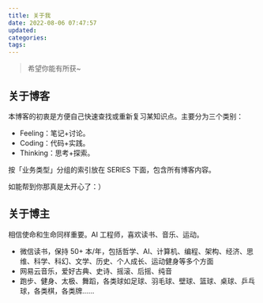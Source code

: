 ```yaml
---
title: 关于我
date: 2022-08-06 07:47:57
updated:
categories:
tags:
---
```


> 希望你能有所获~

## 关于博客

本博客的初衷是方便自己快速查找或重新复习某知识点。主要分为三个类别：

- Feeling：笔记+讨论。
- Coding：代码+实践。
- Thinking：思考+探索。

按「业务类型」分组的索引放在 SERIES 下面，包含所有博客内容。

如能帮到你那真是太开心了：）

## 关于博主

相信使命和生命同样重要。AI 工程师，喜欢读书、音乐、运动。

- 微信读书，保持 50+ 本/年，包括哲学、AI、计算机、编程、架构、经济、思维、科学、科幻、文学、历史、个人成长、运动健身等多个方面
- 网易云音乐，爱好古典、史诗、摇滚、后摇、纯音
- 跑步、健身、太极、舞蹈，各类球如足球、羽毛球、壁球、篮球、桌球、乒乓球，各类棋，各类牌……